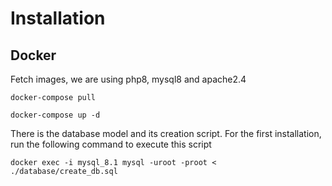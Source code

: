 # Installation

## Docker
Fetch images, we are using php8, mysql8 and apache2.4

`docker-compose pull`

`docker-compose up -d`

There is the database model and its creation script. For the first installation, run the following command to execute this script

`docker exec -i mysql_8.1 mysql -uroot -proot < ./database/create_db.sql`